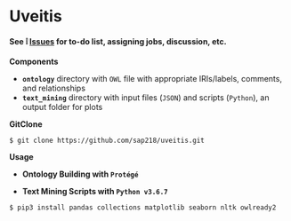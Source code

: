 # Uveitis

#### See :grey_exclamation: [Issues](https://github.com/sap218/uveitis/issues)  for to-do list, assigning jobs, discussion, etc.

**Components**
* **`ontology`** directory with `OWL` file with appropriate IRIs/labels, comments, and relationships
* **`text_mining`** directory with input files (`JSON`) and scripts (`Python`), an output folder for plots

**GitClone**

```
$ git clone https://github.com/sap218/uveitis.git
```

**Usage**

* **Ontology Building with `Protégé`**

* **Text Mining Scripts with `Python v3.6.7`**

```
$ pip3 install pandas collections matplotlib seaborn nltk owlready2
```
